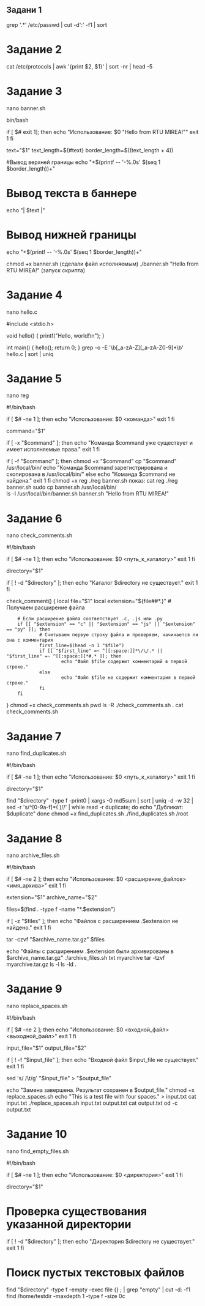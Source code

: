 ## Задани 1

grep '.*' /etc/passwd | cut -d':' -f1 | sort

# Задание 2
cat /etc/protocols | awk '{print $2, $1}' | sort -nr | head -5

# Задание 3
nano banner.sh

bin/bash
 
if [ $# exit 1]; then
        echo "Использование: $0 \"Hello from RTU MIREA!\""
        exit 1
fi
 
text="$1"
text_length=${#text}
border_length=$((text_length + 4))
 
#Вывод верхней границы
echo "+$(printf -- '-%.0s' $(seq 1 $border_length))+"
 
# Вывод текста в баннере
echo "| $text |"
 
# Вывод нижней границы
echo "+$(printf -- '-%.0s' $(seq 1 $border_length))+"

chmod +x banner.sh (сделали файл исполняемым)
./banner.sh "Hello from RTU MIREA!" (запуск скрипта)

# Задание 4
nano hello.c

#include <stdio.h>

void hello() {
    printf("Hello, world!\n");
}

int main() {
    hello();
    return 0;
}
grep -o -E '\b[_a-zA-Z][_a-zA-Z0-9]*\b' hello.c | sort | uniq

# Задание 5
nano reg

#!/bin/bash
 
if [ $# -ne 1 ]; then
        echo "Использование: $0 <команда>"
        exit 1
fi
 
command="$1"
 
if [ -x "$command" ]; then
        echo "Команда $command уже существует и имеет исполняемые права."
        exit 1
fi
 
if [ -f "$command" ]; then
        chmod +x "$command"
        cp "$command" /usr/local/bin/
        echo "Команда $command зарегистрирована и скопирована в /usr/local/bin/"
else
        echo "Команда $command не найдена."
        exit 1
fi
chmod +x reg
./reg banner.sh
показ:
cat reg
./reg banner.sh
sudo cp banner.sh /usr/local/bin/  
ls -l /usr/local/bin/banner.sh
banner.sh "Hello from RTU MIREA!"

# Задание 6
nano check_comments.sh

#!/bin/bash
 
if [ $# -ne 1 ]; then
        echo "Использование: $0 <путь_к_каталогу>"
        exit 1
fi
 
directory="$1"
 

if [ ! -d "$directory" ]; then
        echo "Каталог $directory не существует."
        exit 1
fi
 

check_comment() {
        local file="$1"
        local extension="${file##*.}"  # Получаем расширение файла
 
        # Если расширение файла соответствует .c, .js или .py
        if [[ "$extension" == "c" || "$extension" == "js" || "$extension" == "py" ]]; then
                # Считываем первую строку файла и проверяем, начинается ли она с комментария
                first_line=$(head -n 1 "$file")
                if [[ "$first_line" =~ ^[[:space:]]*\/\/.* || "$first_line" =~ ^[[:space:]]*#.* ]]; then
                        echo "Файл $file содержит комментарий в первой строке."
                else
                        echo "Файл $file не содержит комментария в первой строке."
                fi
        fi
}
chmod +x check_comments.sh
pwd
ls -R
./check_comments.sh .
cat check_comments.sh

# Задание 7 
nano find_duplicates.sh

#!/bin/bash

if [ $# -ne 1 ]; then
  echo "Использование: $0 <путь_к_каталогу>"
  exit 1
fi

directory="$1"


find "$directory" -type f -print0 | xargs -0 md5sum | sort | uniq -d -w 32 | sed -r 's/^[0-9a-f]*( )//' | while read -r duplicate; do
  echo "Дубликат: $duplicate"
done
chmod +x find_duplicates.sh
./find_duplicates.sh /root

# Задание 8 
nano archive_files.sh
 
#!/bin/bash

if [ $# -ne 2 ]; then
  echo "Использование: $0 <расширение_файлов> <имя_архива>"
  exit 1
fi

extension="$1"
archive_name="$2"


files=$(find . -type f -name "*.$extension")


if [ -z "$files" ]; then
  echo "Файлов с расширением .$extension не найдено."
  exit 1
fi


tar -czvf "$archive_name.tar.gz" $files

echo "Файлы с расширением .$extension были архивированы в $archive_name.tar.gz"
./archive_files.sh txt myarchive
tar -tzvf myarchive.tar.gz
ls -l
ls -ld .

# Задание 9
nano replace_spaces.sh

#!/bin/bash

if [ $# -ne 2 ]; then
  echo "Использование: $0 <входной_файл> <выходной_файл>"
  exit 1
fi

input_file="$1"
output_file="$2"

if [ ! -f "$input_file" ]; then
  echo "Входной файл $input_file не существует."
  exit 1
fi


sed 's/    /\t/g' "$input_file" > "$output_file"

echo "Замена завершена. Результат сохранен в $output_file."
chmod +x replace_spaces.sh
echo "This is a test file with    four spaces." > input.txt
cat input.txt
./replace_spaces.sh input.txt output.txt
cat output.txt
od -c output.txt

# Задание 10
nano find_empty_files.sh

#!/bin/bash

if [ $# -ne 1 ]; then
  echo "Использование: $0 <директория>"
  exit 1
fi

directory="$1"

# Проверка существования указанной директории
if [ ! -d "$directory" ]; then
  echo "Директория $directory не существует."
  exit 1
fi

# Поиск пустых текстовых файлов
find "$directory" -type f -empty -exec file {} \; | grep "empty" | cut -d: -f1
find /home/testdir -maxdepth 1 -type f -size 0c

